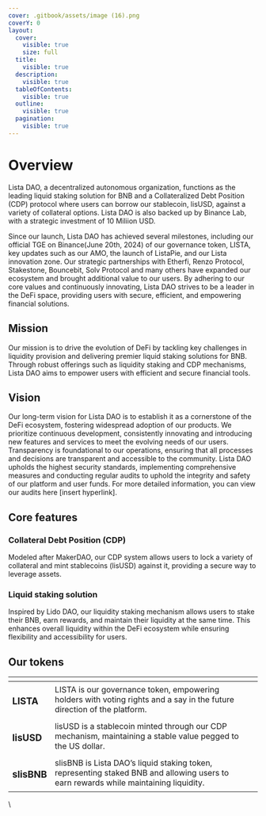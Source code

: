 ```yaml
---
cover: .gitbook/assets/image (16).png
coverY: 0
layout:
  cover:
    visible: true
    size: full
  title:
    visible: true
  description:
    visible: true
  tableOfContents:
    visible: true
  outline:
    visible: true
  pagination:
    visible: true
---
```


# Overview

Lista DAO, a decentralized autonomous organization, functions as the leading liquid staking solution for BNB and a Collateralized Debt Position (CDP) protocol where users can borrow our stablecoin, lisUSD, against a variety of collateral options.  Lista DAO is also backed up by Binance Lab, with a strategic investment of 10 Miliion USD.

Since our launch, Lista DAO has achieved several milestones, including our official TGE on Binance(June 20th, 2024) of our governance token, LISTA, key updates such as our AMO, the launch of ListaPie, and our Lista innovation zone. Our strategic partnerships with Etherfi, Renzo Protocol, Stakestone, Bouncebit, Solv Protocol and many others have expanded our ecosystem and brought additional value to our users. By adhering to our core values and continuously innovating, Lista DAO strives to be a leader in the DeFi space, providing users with secure, efficient, and empowering financial solutions.

## Mission

Our mission is to drive the evolution of DeFi by tackling key challenges in liquidity provision and delivering premier liquid staking solutions for BNB. Through robust offerings such as liquidity staking and CDP mechanisms, Lista DAO aims to empower users with efficient and secure financial tools.&#x20;

## Vision

Our long-term vision for Lista DAO is to establish it as a cornerstone of the DeFi ecosystem, fostering widespread adoption of our products. We prioritize continuous development, consistently innovating and introducing new features and services to meet the evolving needs of our users. Transparency is foundational to our operations, ensuring that all processes and decisions are transparent and accessible to the community. Lista DAO upholds the highest security standards, implementing comprehensive measures and conducting regular audits to uphold the integrity and safety of our platform and user funds. For more detailed information, you can view our audits here \[insert hyperlink].

## Core features

### Collateral Debt Position (CDP)

Modeled after MakerDAO, our CDP system allows users to lock a variety of collateral and mint stablecoins (lisUSD) against it, providing a secure way to leverage assets.&#x20;

### Liquid staking solution

Inspired by Lido DAO, our liquidity staking mechanism allows users to stake their BNB, earn rewards, and maintain their liquidity at the same time. This enhances overall liquidity within the DeFi ecosystem while ensuring flexibility and accessibility for users.

## Our tokens

<table data-view="cards"><thead><tr><th></th><th></th><th></th></tr></thead><tbody><tr><td><h3>LISTA</h3></td><td>LISTA is our governance token, empowering holders with voting rights and a say in the future direction of the platform. </td><td></td></tr><tr><td><h3>lisUSD</h3></td><td>lisUSD is a stablecoin minted through our CDP mechanism, maintaining a stable value pegged to the US dollar.</td><td></td></tr><tr><td><h3>slisBNB</h3></td><td>slisBNB is Lista DAO’s liquid staking token, representing staked BNB and allowing users to earn rewards while maintaining liquidity. </td><td></td></tr></tbody></table>

\
